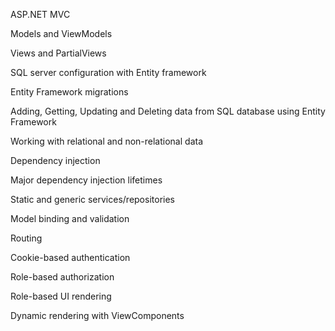ASP.NET MVC

Models and ViewModels

Views and PartialViews

SQL server configuration with Entity framework

Entity Framework migrations

Adding, Getting, Updating and Deleting data from SQL database using Entity Framework

Working with relational and non-relational data

Dependency injection

Major dependency injection lifetimes

Static and generic services/repositories

Model binding and validation

Routing

Cookie-based authentication

Role-based authorization

Role-based UI rendering

Dynamic rendering with ViewComponents

